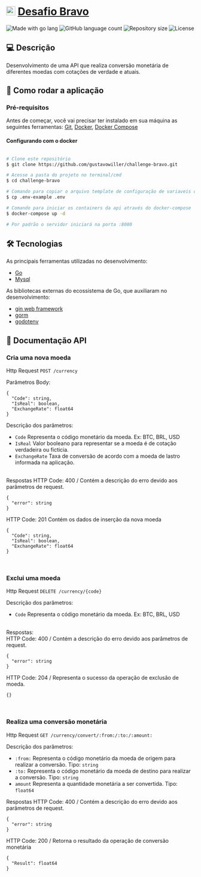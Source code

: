   
<h1>
     <a href="hurb.com"><img src="https://avatars1.githubusercontent.com/u/7063040?v=4&s=200.jpg" alt="Logo Hurb" width="24" /></a>
     <a href="https://github.com/hurbcom/challenge-bravo"> Desafio Bravo </a>
</h1>

<p>
 <img alt="Made with go lang" src="https://img.shields.io/badge/Made%20with-Go-1f425f.svg">
   <img alt="GitHub language count" src="https://img.shields.io/github/languages/count/gustavowiller/challenge-bravo?color=%2304D361">
  <img alt="Repository size" src="https://img.shields.io/github/repo-size/gustavowiller/challenge-bravo">
   <img alt="License" src="https://img.shields.io/badge/license-MIT-brightgreen">
</p>



## 💻 Descrição

Desenvolvimento de uma API que realiza conversão monetária de diferentes moedas com cotações de verdade e atuais.



## 🚀 Como rodar a aplicação



### Pré-requisitos

Antes de começar, você vai precisar ter instalado em sua máquina as seguintes ferramentas:
[Git](https://git-scm.com), [Docker](https://docs.docker.com/), [Docker Compose](https://docs.docker.com/compose/)


####  Configurando com o docker

```bash

# Clone este repositório
$ git clone https://github.com/gustavowiller/challenge-bravo.git

# Acesse a pasta do projeto no terminal/cmd
$ cd challenge-bravo

# Comando para copiar o arquivo template de configuração de variaveis de ambiente
$ cp .env-example .env

# Comando para iniciar os containers da api através do docker-compose
$ docker-compose up -d

# Por padrão o servidor iniciará na porta :8080

```



## 🛠 Tecnologias

As principais ferramentas utilizadas no desenvolvimento:
- [Go](https://golang.org/doc/)
- [Mysql](https://dev.mysql.com/doc/)

As bibliotecas externas do ecossistema de Go, que auxiliaram no desenvolvimento:
- [gin web framework](https://github.com/gin-gonic/gin) 
- [gorm](https://gorm.io/docs/index.html)
- [godotenv](https://github.com/joho/godotenv)


## 📖 Documentação API

### Cria uma nova moeda

Http Request
`POST /currency`

Parâmetros Body:
```
{
  "Code": string,
  "IsReal": boolean,
  "ExchangeRate": float64
}
```

Descrição dos parâmetros:
 - `Code` Representa o código monetário da moeda. Ex: BTC, BRL, USD
 - `IsReal` Valor booleano para representar se a moeda é de cotação verdadeira ou ficticia.
 - `ExchangeRate` Taxa de conversão de acordo com a moeda de lastro informada na aplicação.

<br />
Respostas
HTTP Code: 400 / Contém a descrição do erro devido aos parâmetros de request.

```
{
  "error": string
}
```
HTTP Code: 201 Contém os dados de inserção da nova moeda
```
{
  "Code": string,
  "IsReal": boolean,
  "ExchangeRate": float64
}
```
<br />

### Exclui uma moeda

Http Request
`DELETE /currency/{code}`


Descrição dos parâmetros:
 - `Code` Representa o código monetário da moeda. Ex: BTC, BRL, USD


<br />
Respostas: <br />
HTTP Code: 400 / Contém a descrição do erro devido aos parâmetros de request.

```
{
  "error": string
}
```
HTTP Code: 204 / Representa o sucesso da operação de exclusão de moeda.
```
{}
```
<br />

### Realiza uma conversão monetária
Http Request
`GET /currency/convert/:from:/:to:/:amount:`

Descrição dos parâmetros:
 - `:from:` Representa o código monetário da moeda de origem para realizar a conversão. Tipo: `string`
 - `:to:` Representa o código monetário da moeda de destino para realizar a conversão. Tipo: `string`
- `amount` Representa a quantidade monetária a ser convertida. Tipo: `float64`

Respostas
HTTP Code: 400 / Contém a descrição do erro devido aos parâmetros de request.

```
{
  "error": string
}
```
HTTP Code: 200 / Retorna o resultado da operação de conversão monetária
```
{
  "Result": float64
}
```
